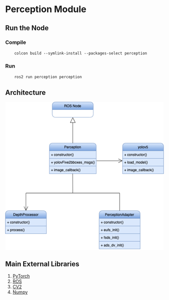 # Perception Module

## Run the Node

### Compile

```SHELL
	colcon build --symlink-install --packages-select perception
```

### Run

```SHELL
	ros2 run perception perception
```

## Architecture

<div style="text-align:center">
    <img src="../../docs/assets/Perception/architecture.png" alt="Beautiful Sunset">
</div>


## Main External Libraries

1. [PyTorch](https://pytorch.org/tutorials/)
2. [ROS](https://docs.ros.org/en/foxy/index.html)
3. [CV2](https://docs.opencv.org/4.x/d6/d00/tutorial_py_root.html)
4. [Numpy](https://numpy.org/doc/stable/)